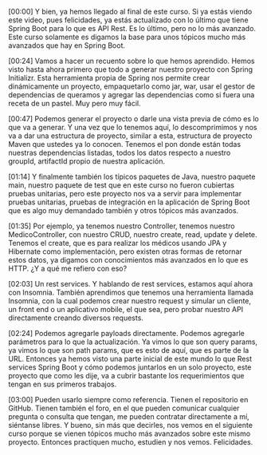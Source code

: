 [00:00] Y bien, ya hemos llegado al final de este curso. Si ya estás viendo este video, pues felicidades, ya estás actualizado con lo último que tiene Spring Boot para lo que es API Rest. Es lo último, pero no lo más avanzado. Este curso solamente es digamos la base para unos tópicos mucho más avanzados que hay en Spring Boot.

[00:24] Vamos a hacer un recuento sobre lo que hemos aprendido. Hemos visto hasta ahora primero que todo a generar nuestro proyecto con Spring Initializr. Esta herramienta propia de Spring nos permite crear dinámicamente un proyecto, empaquetarlo como jar, war, usar el gestor de dependencias de queramos y agregar las dependencias como si fuera una receta de un pastel. Muy pero muy fácil.

[00:47] Podemos generar el proyecto o darle una vista previa de cómo es lo que va a generar. Y una vez que lo tenemos aquí, lo descomprimimos y nos va a dar una estructura de proyecto, similar a esta, estructura de proyecto Maven que ustedes ya lo conocen. Tenemos el pon donde están todas nuestras dependencias listadas, todos los datos respecto a nuestro groupId, artifactId propio de nuestra aplicación.

[01:14] Y finalmente también los típicos paquetes de Java, nuestro paquete main, nuestro paquete de test que en este curso no fueron cubiertas pruebas unitarias, pero este proyecto nos va a servir para implementar pruebas unitarias, pruebas de integración en la aplicación de Spring Boot que es algo muy demandado también y otros tópicos más avanzados.

[01:35] Por ejemplo, ya tenemos nuestro Controller, tenemos nuestro MedicoController, con nuestro CRUD, nuestro create, read, update y delete. Tenemos el create, que es para realizar los médicos usando JPA y Hibernate como implementación, pero existen otras formas de retornar estos datos, ya digamos con conocimientos más avanzados en lo que es HTTP. ¿Y a qué me refiero con eso?

[02:03] Un rest services. Y hablando de rest services, estamos aquí ahora con Insomnia. También aprendimos que tenemos una herramienta llamada Insomnia, con la cual podemos crear nuestro request y simular un cliente, un front end o un aplicativo mobile, el que sea, pero probar nuestro API directamente creando diversos requests.

[02:24] Podemos agregarle payloads directamente. Podemos agregarle parámetros para lo que la actualización. Ya vimos lo que son query params, ya vimos lo que son path params, que es esto de aquí, que es parte de la URL. Entonces ya hemos visto una parte inicial de este mundo lo que Rest services Spring Boot y cómo podemos juntarlos en un solo proyecto, este proyecto que como les dije, va a cubrir bastante los requerimientos que tengan en sus primeros trabajos.

[03:00] Pueden usarlo siempre como referencia. Tienen el repositorio en GitHub. Tienen también el foro, en el que pueden comunicar cualquier pregunta o consulta que tengan, me pueden contratar directamente a mí, siéntanse libres. Y bueno, sin más que decirles, nos vemos en el siguiente curso porque se vienen tópicos mucho más avanzados sobre este mismo proyecto. Entonces practiquen mucho, estudien y nos vemos. Felicidades.